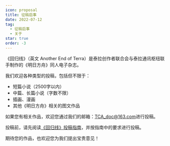 ```yaml
---
icon: proposal
title: 征稿启事
date: 2022-07-12
tag:
  - 征稿启事
  - 关于
star: true
order: -3
---
```


《回归线》（英文 Another End of Terra）是泰拉创作者联合会与泰拉通讯枢纽联手制作的《明日方舟》同人电子杂志。

我们欢迎各种类型的投稿，包括但不限于：
+ 短篇小说（2500字以内）
+ 中篇、长篇小说（字数不限）
+ 插画、漫画
+ 其他《明日方舟》相关的图文作品

如果您有相关作品，欢迎您通过我们的邮箱：[TCA_doc@163.com](mailto:TCA_doc@163.com)进行投稿。

投稿前，请先阅读[《回归线》投稿指南](guidance)，并按指南中的要求进行投稿。

期待您的作品，也欢迎您为我们提出宝贵意见！<eod />